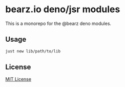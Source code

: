 # bearz.io deno/jsr modules

This is a monorepo for the @bearz deno modules.

## Usage

```bash
just new lib/path/to/lib
```

## License

[MIT License](./LICENSE.md)